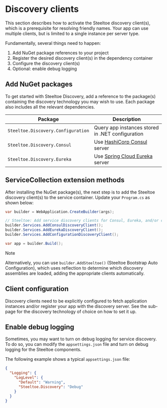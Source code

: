 # Discovery clients

This section describes how to activate the Steeltoe discovery client(s), which is a prerequisite for resolving friendly names.
Your app can use multiple clients, but is limited to a single instance per server type.

Fundamentally, several things need to happen:

1. Add NuGet package references to your project
1. Register the desired discovery client(s) in the dependency container
1. Configure the discovery client(s)
1. Optional: enable debug logging

## Add NuGet packages

To get started with Steeltoe Discovery, add a reference to the package(s) containing the discovery technology you may wish to use.
Each package also includes all the relevant dependencies.

| Package | Description |
| --- | --- |
| `Steeltoe.Discovery.Configuration` | Query app instances stored in .NET configuration |
| `Steeltoe.Discovery.Consul` | Use [HashiCorp Consul](https://www.consul.io/) server |
| `Steeltoe.Discovery.Eureka` | Use [Spring Cloud Eureka](https://projects.spring.io/spring-cloud/docs/1.0.3/spring-cloud.html#spring-cloud-eureka-server) server |

## ServiceCollection extension methods

After installing the NuGet package(s), the next step is to add the Steeltoe discovery client(s) to the service container.
Update your `Program.cs` as shown below:

```csharp
var builder = WebApplication.CreateBuilder(args);

// Steeltoe: Add service discovery clients for Consul, Eureka, and/or configuration-based.
builder.Services.AddConsulDiscoveryClient();
builder.Services.AddEurekaDiscoveryClient();
builder.Services.AddConfigurationDiscoveryClient();

var app = builder.Build();
```

> [!NOTE]
> Alternatively, you can use `builder.AddSteeltoe()` (Steeltoe Bootstrap Auto Configuration), which uses reflection to determine
> which discovery assemblies are loaded, adding the appropriate clients automatically.

## Client configuration

Discovery clients need to be explicitly configured to fetch application instances and/or register your app with the discovery server.
See the sub-page for the discovery technology of choice on how to set it up.

## Enable debug logging

Sometimes, you may want to turn on debug logging for service discovery.
To do so, you can modify the `appsettings.json` file and turn on debug logging for the Steeltoe components.

The following example shows a typical `appsettings.json` file:

```json
{
  "Logging": {
    "LogLevel": {
      "Default": "Warning",
      "Steeltoe.Discovery": "Debug"
    }
  }
}
```
